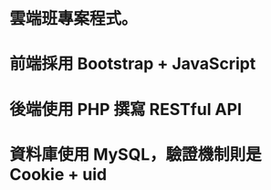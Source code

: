 # 雲端班專案程式。
# 前端採用 Bootstrap + JavaScript
# 後端使用 PHP 撰寫 RESTful API
# 資料庫使用 MySQL，驗證機制則是 Cookie + uid
